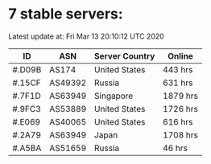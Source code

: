# 7 stable servers:

Latest update at: Fri Mar 13 20:10:12 UTC 2020

| ID | ASN | Server Country | Online |
| -- | --- | -------------- | ------ |
| #.D09B | AS174 | United States | 443 hrs |
| #.15CF | AS49392 | Russia | 631 hrs |
| #.7F1D | AS63949 | Singapore | 1879 hrs |
| #.9FC3 | AS53889 | United States | 1726 hrs |
| #.E069 | AS40065 | United States | 616 hrs |
| #.2A79 | AS63949 | Japan | 1708 hrs |
| #.A5BA | AS51659 | Russia | 46 hrs |

